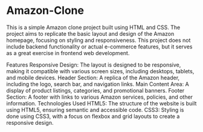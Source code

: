 # Amazon-Clone
This is a simple Amazon clone project built using HTML and CSS. The project aims to replicate the basic layout and design of the Amazon homepage, focusing on styling and responsiveness. This project does not include backend functionality or actual e-commerce features, but it serves as a great exercise in frontend web development.

Features
Responsive Design: The layout is designed to be responsive, making it compatible with various screen sizes, including desktops, tablets, and mobile devices.
Header Section: A replica of the Amazon header, including the logo, search bar, and navigation links.
Main Content Area: A display of product listings, categories, and promotional banners.
Footer Section: A footer with links to various Amazon services, policies, and other information.
Technologies Used
HTML5: The structure of the website is built using HTML5, ensuring semantic and accessible code.
CSS3: Styling is done using CSS3, with a focus on flexbox and grid layouts to create a responsive design.
